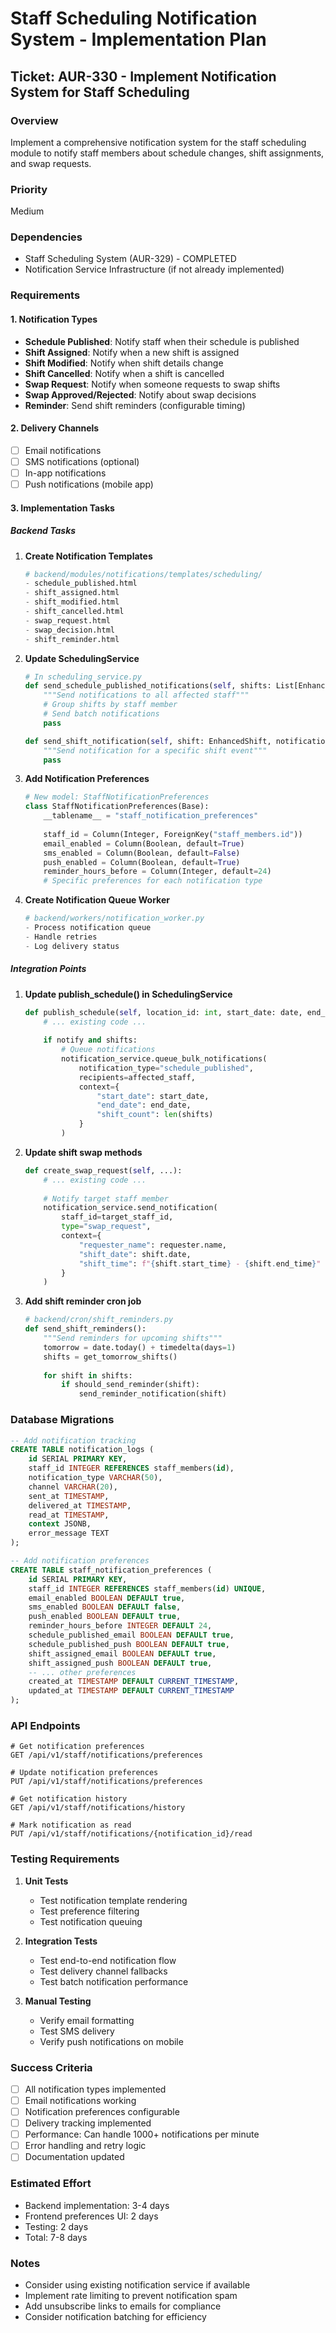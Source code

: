 # Staff Scheduling Notification System - Implementation Plan

## Ticket: AUR-330 - Implement Notification System for Staff Scheduling

### Overview
Implement a comprehensive notification system for the staff scheduling module to notify staff members about schedule changes, shift assignments, and swap requests.

### Priority
Medium

### Dependencies
- Staff Scheduling System (AUR-329) - COMPLETED
- Notification Service Infrastructure (if not already implemented)

### Requirements

#### 1. Notification Types
- **Schedule Published**: Notify staff when their schedule is published
- **Shift Assigned**: Notify when a new shift is assigned
- **Shift Modified**: Notify when shift details change
- **Shift Cancelled**: Notify when a shift is cancelled
- **Swap Request**: Notify when someone requests to swap shifts
- **Swap Approved/Rejected**: Notify about swap decisions
- **Reminder**: Send shift reminders (configurable timing)

#### 2. Delivery Channels
- [ ] Email notifications
- [ ] SMS notifications (optional)
- [ ] In-app notifications
- [ ] Push notifications (mobile app)

#### 3. Implementation Tasks

##### Backend Tasks
1. **Create Notification Templates**
   ```python
   # backend/modules/notifications/templates/scheduling/
   - schedule_published.html
   - shift_assigned.html
   - shift_modified.html
   - shift_cancelled.html
   - swap_request.html
   - swap_decision.html
   - shift_reminder.html
   ```

2. **Update SchedulingService**
   ```python
   # In scheduling_service.py
   def send_schedule_published_notifications(self, shifts: List[EnhancedShift]):
       """Send notifications to all affected staff"""
       # Group shifts by staff member
       # Send batch notifications
       pass
   
   def send_shift_notification(self, shift: EnhancedShift, notification_type: str):
       """Send notification for a specific shift event"""
       pass
   ```

3. **Add Notification Preferences**
   ```python
   # New model: StaffNotificationPreferences
   class StaffNotificationPreferences(Base):
       __tablename__ = "staff_notification_preferences"
       
       staff_id = Column(Integer, ForeignKey("staff_members.id"))
       email_enabled = Column(Boolean, default=True)
       sms_enabled = Column(Boolean, default=False)
       push_enabled = Column(Boolean, default=True)
       reminder_hours_before = Column(Integer, default=24)
       # Specific preferences for each notification type
   ```

4. **Create Notification Queue Worker**
   ```python
   # backend/workers/notification_worker.py
   - Process notification queue
   - Handle retries
   - Log delivery status
   ```

##### Integration Points

1. **Update publish_schedule() in SchedulingService**
   ```python
   def publish_schedule(self, location_id: int, start_date: date, end_date: date, notify: bool = True):
       # ... existing code ...
       
       if notify and shifts:
           # Queue notifications
           notification_service.queue_bulk_notifications(
               notification_type="schedule_published",
               recipients=affected_staff,
               context={
                   "start_date": start_date,
                   "end_date": end_date,
                   "shift_count": len(shifts)
               }
           )
   ```

2. **Update shift swap methods**
   ```python
   def create_swap_request(self, ...):
       # ... existing code ...
       
       # Notify target staff member
       notification_service.send_notification(
           staff_id=target_staff_id,
           type="swap_request",
           context={
               "requester_name": requester.name,
               "shift_date": shift.date,
               "shift_time": f"{shift.start_time} - {shift.end_time}"
           }
       )
   ```

3. **Add shift reminder cron job**
   ```python
   # backend/cron/shift_reminders.py
   def send_shift_reminders():
       """Send reminders for upcoming shifts"""
       tomorrow = date.today() + timedelta(days=1)
       shifts = get_tomorrow_shifts()
       
       for shift in shifts:
           if should_send_reminder(shift):
               send_reminder_notification(shift)
   ```

### Database Migrations

```sql
-- Add notification tracking
CREATE TABLE notification_logs (
    id SERIAL PRIMARY KEY,
    staff_id INTEGER REFERENCES staff_members(id),
    notification_type VARCHAR(50),
    channel VARCHAR(20),
    sent_at TIMESTAMP,
    delivered_at TIMESTAMP,
    read_at TIMESTAMP,
    context JSONB,
    error_message TEXT
);

-- Add notification preferences
CREATE TABLE staff_notification_preferences (
    id SERIAL PRIMARY KEY,
    staff_id INTEGER REFERENCES staff_members(id) UNIQUE,
    email_enabled BOOLEAN DEFAULT true,
    sms_enabled BOOLEAN DEFAULT false,
    push_enabled BOOLEAN DEFAULT true,
    reminder_hours_before INTEGER DEFAULT 24,
    schedule_published_email BOOLEAN DEFAULT true,
    schedule_published_push BOOLEAN DEFAULT true,
    shift_assigned_email BOOLEAN DEFAULT true,
    shift_assigned_push BOOLEAN DEFAULT true,
    -- ... other preferences
    created_at TIMESTAMP DEFAULT CURRENT_TIMESTAMP,
    updated_at TIMESTAMP DEFAULT CURRENT_TIMESTAMP
);
```

### API Endpoints

```http
# Get notification preferences
GET /api/v1/staff/notifications/preferences

# Update notification preferences
PUT /api/v1/staff/notifications/preferences

# Get notification history
GET /api/v1/staff/notifications/history

# Mark notification as read
PUT /api/v1/staff/notifications/{notification_id}/read
```

### Testing Requirements

1. **Unit Tests**
   - Test notification template rendering
   - Test preference filtering
   - Test notification queuing

2. **Integration Tests**
   - Test end-to-end notification flow
   - Test delivery channel fallbacks
   - Test batch notification performance

3. **Manual Testing**
   - Verify email formatting
   - Test SMS delivery
   - Verify push notifications on mobile

### Success Criteria

- [ ] All notification types implemented
- [ ] Email notifications working
- [ ] Notification preferences configurable
- [ ] Delivery tracking implemented
- [ ] Performance: Can handle 1000+ notifications per minute
- [ ] Error handling and retry logic
- [ ] Documentation updated

### Estimated Effort
- Backend implementation: 3-4 days
- Frontend preferences UI: 2 days
- Testing: 2 days
- Total: 7-8 days

### Notes
- Consider using existing notification service if available
- Implement rate limiting to prevent notification spam
- Add unsubscribe links to emails for compliance
- Consider notification batching for efficiency